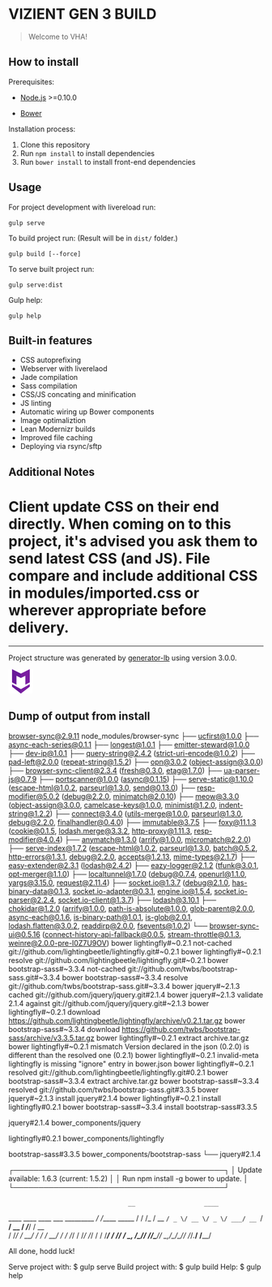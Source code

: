 # VIZIENT GEN 3 BUILD

> Welcome to VHA! 

## How to install

Prerequisites:

* [Node.js](http://nodejs.org/) >=0.10.0  

* [Bower](http://bower.io/) 

Installation process:
1. Clone this repository
2. Run ```npm install``` to install dependencies
3. Run ```bower install``` to install front-end dependencies

## Usage

For project development with livereload run:
```
gulp serve
```

To build project run: (Result will be in ```dist/``` folder.)
```
gulp build [--force]
```

To serve built project run:
```
gulp serve:dist
```

Gulp help:
```
gulp help
```


## Built-in features

* CSS autoprefixing
* Webserver with liverelaod
* Jade compilation
* Sass compilation
* CSS/JS concating and minification
* JS linting
* Automatic wiring up Bower components
* Image optimaliztion
* Lean Modernizr builds
* Improved file caching
* Deploying via rsync/sftp


## Additional Notes

# Client update CSS on their end directly. When coming on to this project, it's advised you ask them to send latest CSS (and JS). File compare and include additional CSS in modules/imported.css or wherever appropriate before delivery.   

---

Project structure was generated by [generator-lb](https://github.com/lightingbeetle/generator-lb) using version 3.0.0.  
 
[![Lighting Beetle](https://github.com/adam-p/markdown-here/raw/master/src/common/images/icon48.png "Lighting Beetle")](http://www.lbstudio.sk)

## Dump of output from install

browser-sync@2.9.11 node_modules/browser-sync
├── ucfirst@1.0.0
├── async-each-series@0.1.1
├── longest@1.0.1
├── emitter-steward@1.0.0
├── dev-ip@1.0.1
├── query-string@2.4.2 (strict-uri-encode@1.0.2)
├── pad-left@2.0.0 (repeat-string@1.5.2)
├── opn@3.0.2 (object-assign@3.0.0)
├── browser-sync-client@2.3.4 (fresh@0.3.0, etag@1.7.0)
├── ua-parser-js@0.7.9
├── portscanner@1.0.0 (async@0.1.15)
├── serve-static@1.10.0 (escape-html@1.0.2, parseurl@1.3.0, send@0.13.0)
├── resp-modifier@5.0.2 (debug@2.2.0, minimatch@2.0.10)
├── meow@3.3.0 (object-assign@3.0.0, camelcase-keys@1.0.0, minimist@1.2.0, indent-string@1.2.2)
├── connect@3.4.0 (utils-merge@1.0.0, parseurl@1.3.0, debug@2.2.0, finalhandler@0.4.0)
├── immutable@3.7.5
├── foxy@11.1.3 (cookie@0.1.5, lodash.merge@3.3.2, http-proxy@1.11.3, resp-modifier@4.0.4)
├── anymatch@1.3.0 (arrify@1.0.0, micromatch@2.2.0)
├── serve-index@1.7.2 (escape-html@1.0.2, parseurl@1.3.0, batch@0.5.2, http-errors@1.3.1, debug@2.2.0, accepts@1.2.13, mime-types@2.1.7)
├── easy-extender@2.3.1 (lodash@2.4.2)
├── eazy-logger@2.1.2 (tfunk@3.0.1, opt-merger@1.1.0)
├── localtunnel@1.7.0 (debug@0.7.4, openurl@1.1.0, yargs@3.15.0, request@2.11.4)
├── socket.io@1.3.7 (debug@2.1.0, has-binary-data@0.1.3, socket.io-adapter@0.3.1, engine.io@1.5.4, socket.io-parser@2.2.4, socket.io-client@1.3.7)
├── lodash@3.10.1
├── chokidar@1.2.0 (arrify@1.0.0, path-is-absolute@1.0.0, glob-parent@2.0.0, async-each@0.1.6, is-binary-path@1.0.1, is-glob@2.0.1, lodash.flatten@3.0.2, readdirp@2.0.0, fsevents@1.0.2)
└── browser-sync-ui@0.5.16 (connect-history-api-fallback@0.0.5, stream-throttle@0.1.3, weinre@2.0.0-pre-I0Z7U9OV)
bower lightingfly#~0.2.1    not-cached git://github.com/lightingbeetle/lightingfly.git#~0.2.1
bower lightingfly#~0.2.1       resolve git://github.com/lightingbeetle/lightingfly.git#~0.2.1
bower bootstrap-sass#~3.3.4 not-cached git://github.com/twbs/bootstrap-sass.git#~3.3.4
bower bootstrap-sass#~3.3.4    resolve git://github.com/twbs/bootstrap-sass.git#~3.3.4
bower jquery#~2.1.3             cached git://github.com/jquery/jquery.git#2.1.4
bower jquery#~2.1.3           validate 2.1.4 against git://github.com/jquery/jquery.git#~2.1.3
bower lightingfly#~0.2.1      download https://github.com/lightingbeetle/lightingfly/archive/v0.2.1.tar.gz
bower bootstrap-sass#~3.3.4   download https://github.com/twbs/bootstrap-sass/archive/v3.3.5.tar.gz
bower lightingfly#~0.2.1       extract archive.tar.gz
bower lightingfly#~0.2.1      mismatch Version declared in the json (0.2.0) is different than the resolved one (0.2.1)
bower lightingfly#~0.2.1  invalid-meta lightingfly is missing "ignore" entry in bower.json
bower lightingfly#~0.2.1      resolved git://github.com/lightingbeetle/lightingfly.git#0.2.1
bower bootstrap-sass#~3.3.4    extract archive.tar.gz
bower bootstrap-sass#~3.3.4   resolved git://github.com/twbs/bootstrap-sass.git#3.3.5
bower jquery#~2.1.3            install jquery#2.1.4
bower lightingfly#~0.2.1       install lightingfly#0.2.1
bower bootstrap-sass#~3.3.4    install bootstrap-sass#3.3.5

jquery#2.1.4 bower_components/jquery

lightingfly#0.2.1 bower_components/lightingfly

bootstrap-sass#3.3.5 bower_components/bootstrap-sass
└── jquery#2.1.4


┌──────────────────────────────────────────┐
│ Update available: 1.6.3 (current: 1.5.2) │
│ Run npm install -g bower to update.      │
└──────────────────────────────────────────┘

                                     __                   ____
   ____ ____  ____  ___  _________ _/ /_____  _____      / / /_
  / __ `/ _ \/ __ \/ _ \/ ___/ __ `/ __/ __ \/ ___/_____/ / __ \
 / /_/ /  __/ / / /  __/ /  / /_/ / /_/ /_/ / /  /_____/ / /_/ /
 \__, /\___/_/ /_/\___/_/   \__,_/\__/\____/_/        /_/_.___/
/____/


All done, hodd luck!

Serve project with: $ gulp serve
Build project with: $ gulp build
Help:               $ gulp help